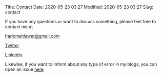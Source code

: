 Title: Contact
Date: 2020-05-23 03:27
Modified: 2020-05-23 03:27
Slug: contact

If you have any questions or want to discuss something, please feel free to contact me at

[hariomahlawat@gmail.com](mailto:hariomahlawat@gmail.com)

[Twitter](https://twitter.com/hariomahlawat)

[Linkedin](https://www.linkedin.com/in/hariom-ahlawat-449637156/).

Likewise, if you want to inform about any type of error in my blogs, you can open an issue [here](https://github.com/hariomahlawat/hariomahlawat.github.io/issues/new).